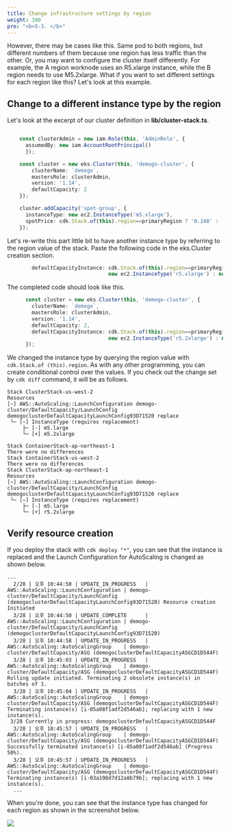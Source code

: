 ```yaml
---
title: Change infrastructure settings by region
weight: 300
pre: "<b>5-3. </b>"
---
```



However, there may be cases like this.
Same pod to both regions, but different numbers of them because one region has less traffic than the other.
Or, you may want to configure the cluster itself differently. For example, the A region worknode uses an R5.xlarge instance, while the B region needs to use M5.2xlarge.
What if you want to set different settings for each region like this?
Let's look at this example.

## Change to a different instance type by the region
Let's look at the excerpt of our cluster definition in **lib/cluster-stack.ts**.


```typescript

    const clusterAdmin = new iam.Role(this, 'AdminRole', {
      assumedBy: new iam.AccountRootPrincipal()
      });

    const cluster = new eks.Cluster(this, 'demogo-cluster', {
        clusterName: `demogo`,
        mastersRole: clusterAdmin,
        version: '1.14',
        defaultCapacity: 2
    });

    cluster.addCapacity('spot-group', {
      instanceType: new ec2.InstanceType('m5.xlarge'),
      spotPrice: cdk.Stack.of(this).region==primaryRegion ? '0.248' : '0.192'
    });


```

Let's re-write this part little bit to have another instance type by referring to the region value of the stack.
Paste the following code in the eks.Cluster creation section.

```typescript
        defaultCapacityInstance: cdk.Stack.of(this).region==primaryRegion? 
                                 new ec2.InstanceType('r5.xlarge') : new ec2.InstanceType('m5.2xlarge')
```

The completed code should look like this.
```typescript
      const cluster = new eks.Cluster(this, 'demogo-cluster', {
        clusterName: `demogo`,
        mastersRole: clusterAdmin,
        version: '1.14',
        defaultCapacity: 2,
        defaultCapacityInstance: cdk.Stack.of(this).region==primaryRegion? 
                                 new ec2.InstanceType('r5.2xlarge') : new ec2.InstanceType('m5.2xlarge')
      });
```

We changed the instance type by querying the region value with `cdk.Stack.of (this).region`.
As with any other programming, you can create conditional control over the values.
If you check out the change set by `cdk diff` command, it will be as follows.

```
Stack ClusterStack-us-west-2
Resources
[~] AWS::AutoScaling::LaunchConfiguration demogo-cluster/DefaultCapacity/LaunchConfig demogoclusterDefaultCapacityLaunchConfig93D71520 replace
 └─ [~] InstanceType (requires replacement)
     ├─ [-] m5.large
     └─ [+] m5.2xlarge

Stack ContainerStack-ap-northeast-1
There were no differences
Stack ContainerStack-us-west-2
There were no differences
Stack ClusterStack-ap-northeast-1
Resources
[~] AWS::AutoScaling::LaunchConfiguration demogo-cluster/DefaultCapacity/LaunchConfig demogoclusterDefaultCapacityLaunchConfig93D71520 replace
 └─ [~] InstanceType (requires replacement)
     ├─ [-] m5.large
     └─ [+] r5.2xlarge
```

## Verify resource creation

If you deploy the stack with `cdk deploy "*"`, you can see that the instance is replaced and the Launch Configuration for AutoScaling is changed as shown below.
```
...
  2/28 | 오후 10:44:50 | UPDATE_IN_PROGRESS   | AWS::AutoScaling::LaunchConfiguration | demogo-cluster/DefaultCapacity/LaunchConfig (demogoclusterDefaultCapacityLaunchConfig93D71520) Resource creation Initiated
  3/28 | 오후 10:44:50 | UPDATE_COMPLETE      | AWS::AutoScaling::LaunchConfiguration | demogo-cluster/DefaultCapacity/LaunchConfig (demogoclusterDefaultCapacityLaunchConfig93D71520)
  3/28 | 오후 10:44:58 | UPDATE_IN_PROGRESS   | AWS::AutoScaling::AutoScalingGroup    | demogo-cluster/DefaultCapacity/ASG (demogoclusterDefaultCapacityASGCD1D544F)
  3/28 | 오후 10:45:03 | UPDATE_IN_PROGRESS   | AWS::AutoScaling::AutoScalingGroup    | demogo-cluster/DefaultCapacity/ASG (demogoclusterDefaultCapacityASGCD1D544F) Rolling update initiated. Terminating 2 obsolete instance(s) in batches of 1.
  3/28 | 오후 10:45:04 | UPDATE_IN_PROGRESS   | AWS::AutoScaling::AutoScalingGroup    | demogo-cluster/DefaultCapacity/ASG (demogoclusterDefaultCapacityASGCD1D544F) Terminating instance(s) [i-05a08f1adf2d546ab]; replacing with 1 new instance(s).
 3/28 Currently in progress: demogoclusterDefaultCapacityASGCD1D544F
  3/28 | 오후 10:45:57 | UPDATE_IN_PROGRESS   | AWS::AutoScaling::AutoScalingGroup    | demogo-cluster/DefaultCapacity/ASG (demogoclusterDefaultCapacityASGCD1D544F) Successfully terminated instance(s) [i-05a08f1adf2d546ab] (Progress 50%).
  3/28 | 오후 10:45:57 | UPDATE_IN_PROGRESS   | AWS::AutoScaling::AutoScalingGroup    | demogo-cluster/DefaultCapacity/ASG (demogoclusterDefaultCapacityASGCD1D544F) Terminating instance(s) [i-03a198d7d12a8b79b]; replacing with 1 new instance(s).
  ...

```

When you're done, you can see that the instance type has changed for each region as shown in the screenshot below.

![](/images/20-deploy-clusters/ap-infra-change.png)
